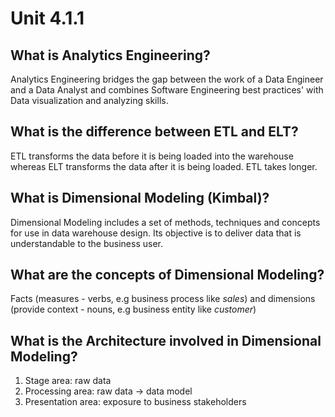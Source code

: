 # Unit 4.1.1
## What is Analytics Engineering? 
Analytics Engineering bridges the gap between the work of a Data Engineer and a Data Analyst and combines Software Engineering best practices' with Data visualization and analyzing skills. 
## What is the difference between ETL and ELT?
ETL transforms the data before it is being loaded into the warehouse whereas ELT transforms the data after it is being loaded. ETL takes longer.
## What is Dimensional Modeling (Kimbal)?
Dimensional Modeling includes a set of methods, techniques and concepts for use in data warehouse design. Its objective is to deliver data that is understandable to the business user.
## What are the concepts of Dimensional Modeling?
Facts (measures - verbs, e.g business process like *sales*) and dimensions (provide context - nouns, e.g business entity like *customer*)
## What is the Architecture involved in Dimensional Modeling?
1. Stage area: raw data
2. Processing area: raw data -> data model
3. Presentation area: exposure to business stakeholders
